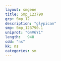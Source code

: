 ```yaml
---
layout: smgene
title: Smp_123790
grp: Smp_12
description: "glypican"
smp: Smp_123790.1
uniprot: "G4V6Y1"
length:   948
cdd: "ns"
kk: ns
categories: sm
---
```

